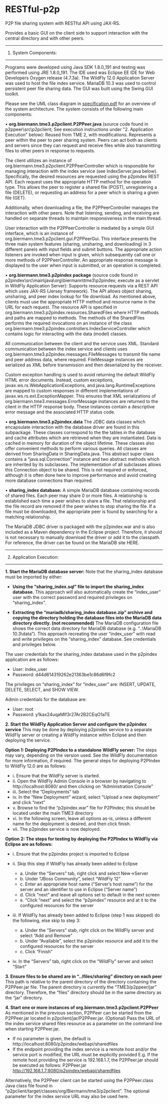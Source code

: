 # RESTful-p2p

P2P file sharing system with RESTful API using JAX-RS. 

Provides a basic GUI on the client side to support interaction with the central directory and with other peers.


**************************************************************************************************************
1. System Components:
**************************************************************************************************************

Programs were developed using Java SDK 1.8.0_191 and testing was performed using JRE 1.8.0_191. The IDE used was Eclipse EE IDE for Web Developers Oxygen release (4.7.3a).
The WildFly 12.0 Application Server was used to host the file index service.
MariaDB 10.3 was used to control persistent peer file sharing data.
The GUI was built using the Swing GUI toolkit.


Please see the UML class diagram in [specification.pdf](https://github.com/OCBier/RESTful-p2p/blob/master/Specification.pdf) for an overview of the system architecture. The system consists of the following main components:

•	**org.biermann.tme3.p2pclient.P2PPeer.java** (source code found in p2ppeer\src\p2pclient; See execution instructions under "2. Application Execution" below): Reused from TME 2, with modifications. Represents a peer within the peer to peer sharing system. Peers can act both as clients and servers since they can request and receive files while also transmitting files to other peers in response to requests. 

The client utilizes an instance of org.biermann.tme3.p2pclient.P2PPeerController which is responsible for managing interaction with the index service (see IndexServer.java below). Specifically, the desired resources are requested using the p2pindex REST API. Each request uses the appropriate HTTP method for the operation type. This allows the peer to register a shared file (POST), unregistering a file (DELETE), or requesting an address for a peer which is sharing a given file (GET). 

Additionally, when downloading a file, the P2PPeerController manages the interaction with other peers. Note that listening, sending, and receiving are handled on separate threads to maintain responsiveness in the main thread. 

User interaction with the P2PPeerController is mediated by a simple GUI interface, which is an instance of org.biermann.tme3.p2pclient.gui.P2PPeerGui. This interface presents the three main system features (sharing, unsharing, and downloading) in 3 different panels with input fields and submit buttons. The appropriate action listeners are invoked when input is given, which subsequently call one or more methods of P2PPeerController. An appropriate response message is displayed to the user when input is submitted, or an operation is completed.

•	**org.biermann.tme3.p2pindex package** (source code found in p2pindex\src\main\java\org\biermann\tme3\p2pindex; execute as a servlet in WildFly Application Server): Supports resource requests via a REST API which uses JAX-RS (Jersey framework). The API allows object sharing, unsharing, and peer index lookup for file download. As mentioned above, clients must use the appropriate HTTP method and resource name in the URL for each request. The resource API is specified in org.biermann.tme3.p2pindex.resources.SharedFiles where HTTP methods and paths are mapped to methods. The methods of the SharedFiles performs the required invocations on an instance of the class org.biermann.tme3.p2pindex.controllers.IndexServiceController which contains logic for interacting with the data (model) classes.

All communication between the client and the service uses XML. Standard communication between the index service and clients uses org.biermann.tme3.p2pindex.messages.FileMessages to transmit file name and peer address data, where required. FileMessage instances are serialized as XML before transmission and then deserialized by the receiver.

Custom exception handling is used to avoid returning the default WildFly HTML error documents. Instead, custom exceptions, javax.ws.rs.WebApplicationExceptions, and java.lang.RuntimeExceptions are mapped to custom responses in different implementations of javax.ws.rs.ext.ExceptionMapper<T>. This ensures that XML serializations of org.biermann.tme3.messages.ErrorMessage instances are returned to the client in the HTTP response body. These instances contain a descriptive error message and the associated HTTP status code.
	
•	**org.biermann.tme3.p2pindex.data** The JDBC data classes which encapsulate interaction with the database driver are found in this subpackage. These classes correspond to the the tables in the database and cache attributes which are retrieved when they are instantiated. Data is cached in memory for duration of the object lifetime. These classes also offer convenient methods to perform various queries. All classes are derived from SharingData in SharingData.java. This abstract super class contains a “java.sql.Connection” instance and two abstract methods which are inherited by its subclasses. The implementation of all subclasses allows this Connection object to be shared. This is not required or enforced, although it is often done here to improve performance and avoid creating more database connections than required.

•	**sharing_index database:** A simple MariaDB database containing records of shared files. Each peer may share 0 or more files. A relationship is established each time a peer wishes to share a file. That relationship and the file record are removed if the peer wishes to stop sharing the file. If a file must be downloaded, the appropriate peer is found by searching for a matching relationship. 

The MariaDB JDBC driver is packaged with the p2pindex.war and is also included as a Maven dependency in the Eclipse project. Therefore, it should is not necessary to manually download the driver or add it to the classpath.  For reference, the driver can be found on the MariaDB site HERE.


***********************************************************************************************
2. Application Execution:
***********************************************************************************************

**1. Start the MariaDB database server:**
Note that the sharing_index database must be imported by either:
- **Using the “sharing_index.sql” file to import the sharing_index database.** This approach will also automatically create the “index_user” user with the correct password and required privileges on “sharing_index”.

- **Extracting the “mariadb/sharing_index database.zip” archive and copying the directory holding the database files into the MariaDB data directory directly. (not recommended)** The MariaDB configuration file shows the correct data directory for MariaDB database (e.g. “..\MariaDB 10.3\data”). This approach recreating the user “index_user” with read and write privileges on the “sharing_index” database. See credentials and privileges below.

The user credentials for the sharing_index database used in the p2pindex application are as follows:
- User: index_user
- Password: d44d614319262e21363be1c86d6f9fc2 

The privileges on “sharing_index” for “index_user” are: INSERT, UPDATE, DELETE, SELECT, and SHOW VIEW.

	
Admin credentials for the database are:

- User: root
- Password: y1kax24uqaMIf3r27Ar2B2CEqO1aTE

**2. Start the WildFly Application Server and configure the p2pindex service**
This may be done by deploying p2pindex service to a separate WildFly server or creating a WildFly instance within Eclipse and then deploying the service.

**Option 1: Deploying P2PIndex to a standalone WildFly server:**
The steps may vary, depending on the version used. See the WildFly documentation for more information, if required. The general steps for deploying P2PIndex to WildFly 12.0 are as follows:
- i. Ensure that the WildFly server is started. 
- ii. Open the WildFly Admin Console in a browser by navigating to http://localhost:8080/  and then clicking on “Administration Console”
- iii. Select the “Deployments” tab
- iv. In the “New Deployment” wizard, select “Upload a new deployment” and click “next”
- v. Browse to find the “p2pindex.war” file for P2PIndex; this should be located under the main TME3 directory
- vi. In the following screen, leave all options as-is, unless a different name for the deployment is desired, and then click finish.
- vii. The p2pindex service is now deployed.

**Option 2: The steps for testing by deploying the P2PIndex to WildFly via Eclipse are as follows:**
- i. Ensure that the p2pindex project is imported to Eclipse 
- ii. Skip this step if WildFly has already been added to Eclipse
   - a. Under the “Servers” tab, right click and select New->Server
   - b. Under “JBoss Community”, select “WildFly 12”
   - c. Enter an appropriate host name (“Server’s host name”) for the server and an identifier to use in Eclipse (“Server name”)
   - d. Click “next” and leave all options set to default in the next screen
   - e. “Click “next” and select the “p2pindex” resource and at it to the configured resources for the server

- iii. If WildFly has already been added to Eclipse (step 1 was skipped) do the following, else skip to step 3:
    - a. Under the “Servers” stab, right click on the WildFly server and select “Add and Remove”
    - b. Under “Available”, select the p2pindex resource and add it to the configured resources for the server
    - c. Click “Finish”

- iv. In the “Servers” tab, right click on the “WildFly” server and select “Start”

**3. Ensure files to be shared are in “../files/sharing” directory on each peer**
This path is relative to the parent directory of the directory containing the P2PPeer.jar file. The parent directory is currently the “TME3/p2ppeer/jar” directory. Therefore, the “files” directory should be in the same directory as the “jar” directory.

**4. Start one or more instances of org.biermann.tme3.p2pclient.P2PPeer**
As mentioned in the previous section, P2PPeer can be started from the P2PPeer.jar located in p2pclient/jar/P2PPeer.jar.
(Optional) Pass the URL of the index service shared files resource as a parameter on the command line when starting P2PPeer.jar.
- If no parameter is given, the default is http://localhost:8080/p2pindex/webapi/sharedfiles
- If the endpoint providing the index service is a remote host and/or the service port is modified, the URL must be explicitly provided
  E.g. If the remote host providing the service is 192.168.1.7, the P2PPeer.jar should be executed as follows:
   P2PPeer.jar http://192.168.1.7:8080/p2pindex/webapi/sharedfiles 

Alternatively, the P2PPeer client can be started using the P2PPeer.class Java class file found in “p2pclient/target/classes/org/Biermann/tme3/p2pclient”. The optional parameter for the index service URL may also be used here.  

